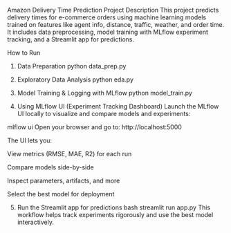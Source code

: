 Amazon Delivery Time Prediction
Project Description
This project predicts delivery times for e-commerce orders using machine learning models trained on features like agent info, distance, traffic, weather, and order time. It includes data preprocessing, model training with MLflow experiment tracking, and a Streamlit app for predictions.

How to Run

1. Data Preparation
python data_prep.py

2. Exploratory Data Analysis
python eda.py

3. Model Training & Logging with MLflow
python model_train.py

4. Using MLflow UI (Experiment Tracking Dashboard)
Launch the MLflow UI locally to visualize and compare models and experiments:

mlflow ui
Open your browser and go to: http://localhost:5000

The UI lets you:

View metrics (RMSE, MAE, R2) for each run

Compare models side-by-side

Inspect parameters, artifacts, and more

Select the best model for deployment

5. Run the Streamlit app for predictions
bash
streamlit run app.py
This workflow helps track experiments rigorously and use the best model interactively.
